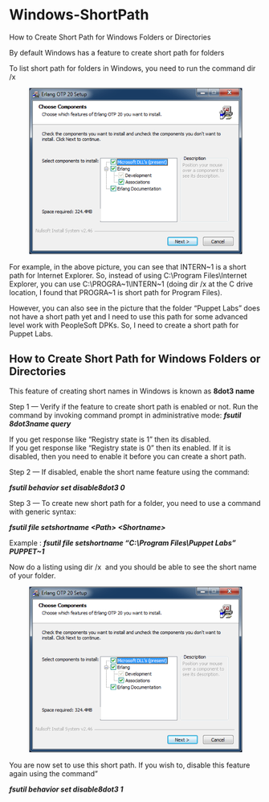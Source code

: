 # Windows-ShortPath
How to Create Short Path for Windows Folders or Directories

<p>By default Windows has a feature to create short path for folders</p>

<p>To list short path for folders in Windows, you need to run the command dir /x</p>

<figure>
    <img src="https://github.com/ShahbazHaroon/RabbitMQ-Installation/blob/master/img/erlang-installer-choose-components.png" alt="erlang installer choose components" />
</figure>

<p>For example, in the above picture, you can see that INTERN~1 is a short path for Internet Explorer. So, instead of using C:\Program Files\Internet Explorer, you can use C:\PROGRA~1\INTERN~1 (doing dir /x at the C drive location, I found that PROGRA~1 is short path for Program Files).</p>

<p>However, you can also see in the picture that the folder “Puppet Labs” does not have a short path yet and I need to use this path for some advanced level work with PeopleSoft DPKs. So, I need to create a short path for Puppet Labs.</p>

<h2>How to Create Short Path for Windows Folders or Directories</h2>

<p>This feature of creating short names in Windows is known as <strong>8dot3 name</strong></p>

<p>Step 1 — Verify if the feature to create short path is enabled or not. Run the command by invoking command prompt in administrative mode: <strong><em>fsutil 8dot3name query</em></strong></p>

<p>If you get response like “Registry state is 1” then its disabled.<br>
If you get response like “Registry state is 0” then its enabled. If it is disabled, then you need to enable it before you can create a short path.</p>

<p>Step 2 — If disabled, enable the short name feature using the command:</p>

<p><strong><em>fsutil behavior set disable8dot3 0</em></strong></p>

<p>Step 3 — To create new short path for a folder, you need to use a command with generic syntax:</p>

<p><strong><em>fsutil file setshortname &lt;Path&gt; &lt;Shortname&gt;</em></strong></p>

<p>Example : <strong><em>fsutil file setshortname “C:\Program Files\Puppet Labs” PUPPET~1</em></strong></p>

<p>Now do a listing using dir /x&nbsp; and you should be able to see the short name of your folder.</p>

<figure>
    <img src="https://github.com/ShahbazHaroon/RabbitMQ-Installation/blob/master/img/erlang-installer-choose-components.png" alt="erlang installer choose components" />
</figure>

<p>You are now set to use this short path. If you wish to, disable this feature again using the command”

<p><em><strong>fsutil behavior set disable8dot3 1</strong></em></p>
